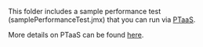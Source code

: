 
This folder includes a sample performance test (samplePerformanceTest.jmx) that you can run via [PTaaS](https://engineering.paypalcorp.com/ptaas/execute).

More details on PTaaS can be found [here](https://engineering.paypalcorp.com/ptaas/).